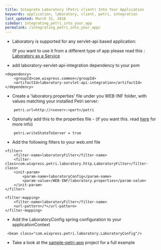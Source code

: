 ```yaml
---
title: Integrate Laboratory (Petri client) Into Your Application
keywords: application, laboratory, client, petri, integration
last_updated: March 31, 2016
sidebar: integrating_petri_into_your_app
permalink: /integrating_petri_into_your_app/
---
```


* Laboratory is supported for any servlet-api based application:

    (If you want to use it from a different type of app please read this : [Laboratory as a Service]({{site.data.urls.using_laboratory_as_a_service.url}})  

* add laboratory-servlet-api-integration dependency to your pom

```
<dependency>
    <groupId>com.wixpress.common</groupId>
    <artifactId>laboratory-servlet-api-integration</artifactId>   
</dependency>
```

 * Create a 'laboratory.properties' file under you WEB-INF folder, with values matching your installed Petri server:
 
```
    petri.url=http://<sever>:<port>/petri  
```

 * Optionally add this to the properties file - (if you want this. read [here]({{site.data.urls.user_experience_persistence.url}}) for more info)
 
```
    petri.writeStateToServer = true 
```

* Add the following filters to your web.xml file 

```
<filter>
    <filter-name>laboratoryFilter</filter-name>
    <filter-class>com.wixpress.petri.laboratory.http.LaboratoryFilter</filter-class>
    <init-param>
        <param-name>laboratoryConfig</param-name>
        <param-value>/WEB-INF/laboratory.properties</param-value>
    </init-param>
</filter>

<filter-mapping>
    <filter-name>laboratoryFilter</filter-name>
    <url-pattern>/*</url-pattern>
</filter-mapping>
```

* Add the LaboratoryConfig spring configuration to your applicationContext

```
 <bean class="com.wixpress.petri.laboratory.LaboratoryConfig"/>
```


* Take a look at the [sample-petri-app](https://github.com/wix/petri/tree/master/sample-petri-app) project for a full example






